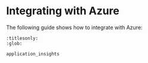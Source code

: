 # Integrating with Azure

The following guide shows how to integrate with Azure:

```{toctree}
:titlesonly:
:glob:

application_insights
```